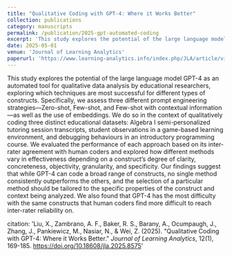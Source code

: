 ```yaml
---
title: "Qualitative Coding with GPT-4: Where it Works Better"
collection: publications
category: manuscripts
permalink: /publication/2025-gpt-automated-coding
excerpt: 'This study explores the potential of the large language model GPT-4 as an automated tool for qualitative data analysis by educational researchers, exploring which techniques are most successful for different types of constructs. Specifically, we assess three different prompt engineering strategies—Zero-shot, Few-shot, and Few-shot with contextual information—as well as the use of embeddings. Our findings suggest that while GPT-4 can code a broad range of constructs, no single method consistently outperforms the others, and the selection of a particular method should be tailored to the specific properties of the construct and context being analyzed.'
date: 2025-05-01
venue: 'Journal of Learning Analytics'
paperurl: 'https://www.learning-analytics.info/index.php/JLA/article/view/8575'
---
```


This study explores the potential of the large language model GPT-4 as an automated tool for qualitative data analysis by educational researchers, exploring which techniques are most successful for different types of constructs. Specifically, we assess three different prompt engineering strategies—Zero-shot, Few-shot, and Few-shot with contextual information—as well as the use of embeddings. We do so in the context of qualitatively coding three distinct educational datasets: Algebra I semi-personalized tutoring session transcripts, student observations in a game-based learning environment, and debugging behaviours in an introductory programming course. We evaluated the performance of each approach based on its inter-rater agreement with human coders and explored how different methods vary in effectiveness depending on a construct’s degree of clarity, concreteness, objectivity, granularity, and specificity. Our findings suggest that while GPT-4 can code a broad range of constructs, no single method consistently outperforms the others, and the selection of a particular method should be tailored to the specific properties of the construct and context being analyzed. We also found that GPT-4 has the most difficulty with the same constructs that human coders find more difficult to reach inter-rater reliability on.

citation: 'Liu, X., Zambrano, A. F., Baker, R. S., Barany, A., Ocumpaugh, J., Zhang, J., Pankiewicz, M., Nasiar, N., & Wei, Z. (2025). &quot;Qualitative Coding with GPT-4: Where it Works Better.&quot; <i>Journal of Learning Analytics</i>, 12(1), 169-185. https://doi.org/10.18608/jla.2025.8575'
